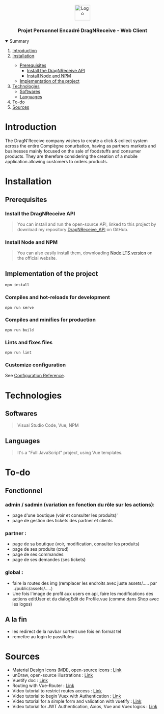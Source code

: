 <p align="center">
    <img src="https://www.promeo-formation.fr/themes/custom/promeo/img/logos/logo_promeo_white.svg" alt="Logo" height="50px"><br>
    <h3 align="center">Projet Personnel Encadré DragNReceive - Web Client </h3>
</p>    

<details open="open">
  <summary>Summary</summary>
  <ol>
    <li>
      <a href="#Introduction">Introduction</a>
    </li>
    <li>
      <a href="#Installation">Installation</a>
    </li>
    <ul>
        <li>
            <a href="#Prerequisites">Prerequisites</a>
            <ul>
              <li>
                <a href="#Install-the-DragNReceive-API">Install the DragNReceive API</a>
              </li>
              <li>
                <a href="#Install-Node-and-NPM">Install Node and NPM</a>
              </li>
          </ul>
        </li>
        <li>
            <a href="#Implementation-of-the-project">Implementation of the project</a>
        </li>
    </ul>
    <li>
      <a href="#Technologies">Technologies</a>
      <ul>
        <li>
          <a href="#Softwares">Softwares</a>
        </li>
        <li>
          <a href="#Languages">Languages</a>
        </li>
      </ul>
    </li>
    <li>
      <a href="#To-do">To-do</a>
    </li>
    <li>
      <a href="#Sources">Sources</a>
    </li>
</details> 
    
# Introduction
    
The DragN'Receive company wishes to create a click & collect system across the entire Compiègne conurbation, having as partners markets and businesses mainly focused on the sale of foodstuffs and consumer products. They are therefore considering the creation of a mobile application allowing customers to orders products.
    
# Installation

## Prerequisites

### Install the DragNReceive API

> You can install and run the open-source API, linked to this project by download my repository [DragNReceive_API](https://github.com/KadenHD/DragNReceive_API) on GitHub.

### Install Node and NPM

> You can also easily install them, downloading [Node LTS version](https://nodejs.org/en/) on the official website.

## Implementation of the project

```
npm install
```

### Compiles and hot-reloads for development
```
npm run serve
```

### Compiles and minifies for production
```
npm run build
```

### Lints and fixes files
```
npm run lint
```

### Customize configuration
See [Configuration Reference](https://cli.vuejs.org/config/).
    
# Technologies

## Softwares

> Visual Studio Code,
> Vue,
> NPM

## Languages

> It's a "Full JavaScript" project, using Vue templates.

# To-do

## Fonctionnel
### admin / sadmin (variation en fonction du rôle sur les actions):
- page d'une boutique (voir et consulter les produits)'
- page de gestion des tickets des partner et clients
### partner :
- page de sa boutique (voir, modification, consulter les produits)
- page de ses produits (crud)
- page de ses commandes
- page de ses demandes (ses tickets)
### global :
- faire la routes des img (remplacer les endroits avec juste assets/..... par ../public/assets/.....)
- Une fois l'image de profil aux users en api, faire les modifications des actions editUser et du dialogEdit de Profile.vue (comme dans Shop avec les logos)
    
## A la fin
- les redirect de la navbar sortent une fois en format tel
- remettre au login le passRules

# Sources

- Material Design Icons (MDI), open-source icons : [Link](https://materialdesignicons.com/)
- unDraw, open-source illustrations : [Link](https://undraw.co/illustrations)
- Vuetify doc : [Link](https://https://vuetifyjs.com/en/)
- Routing with Vue-Router : [Link](https://www.vuemastery.com/blog/vue-router-a-tutorial-for-vue-3/)
- Video tutorial to restrict routes access : [Link](https://youtu.be/30XtkPC8nHI)
- Video tutorial to begin Vuex with Authentication : [Link](https://youtu.be/1YGWP-mj6nQ)
- Video tutorial for a simple form and validation with vuetify : [Link](https://youtu.be/ryndQPFt4w0)
- Video tutorial for JWT Authentication, Axios, Vue and Vuex logics : [Link](https://youtu.be/uqpM7WVTKI4)
